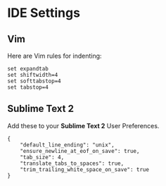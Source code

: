 
# IDE Settings

## Vim

Here are Vim rules for indenting:

    set expandtab
    set shiftwidth=4
    set softtabstop=4
    set tabstop=4

## Sublime Text 2

Add these to your **Sublime Text 2** User Preferences.

    {
        "default_line_ending": "unix",
        "ensure_newline_at_eof_on_save": true,
        "tab_size": 4,
        "translate_tabs_to_spaces": true,
        "trim_trailing_white_space_on_save": true
    }


